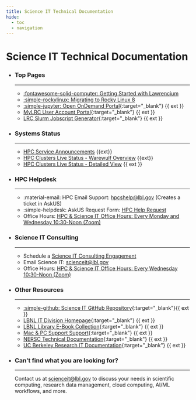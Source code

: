 ```yaml
---
title: Science IT Technical Documentation
hide:
  - toc
  - navigation
---
```


# **Science IT Technical Documentation**


<div class="grid cards" markdown>

-   ### **Top Pages**

    ---

    - [:fontawesome-solid-computer: Getting Started with Lawrencium](hpc/getting-started.md) 
    - [:simple-rockylinux: Migrating to Rocky Linux 8 ](hpc/rocky8-migration.md)
    - [:simple-jupyter: Open OnDemand Portal](https://lrc-ondemand.lbl.gov/){:target="_blank"} {{ ext }} 
    - [MyLRC User Account Portal](https://mylrc.lbl.gov/){:target="_blank"} {{ ext }} 
    - [LRC Slurm Jobscript Generator](https://lbnl-science-it.github.io/lrc-jobscript/src/lrc-calculator.html){:target="_blank"} {{ ext }}

-   ### **Systems Status**

    ---

    - [HPC Service Announcements](https://it.lbl.gov/service/scienceit/high-performance-computing/status/) {{ext}}
    - [HPC Clusters Live Status - Warewulf Overview](hpc/status.md) {{ext}}
    - [HPC Clusters Live Status - Detailed View](https://hpcs-stats.lbl.gov/cluster_utilization/state_cluster/) {{ ext }}

-   ### **HPC Helpdesk**

    ---

    <!--Contact us for help with debugging jobs, software installation, user account management and more.-->

    - :material-email: HPC Email Support: <a href="mailto:hpcshelp@lbl.gov">hpcshelp@lbl.gov</a> (Creates a ticket in AskUS)
    - :simple-helpdesk: AskUS Request Form: <a href="https://lbl.servicenowservices.com/lbl/service_description.do?sysparm_svcdescid=b745a27cdb24360087de72840f9619cc">HPC Help Request</a>
    - Office Hours: <a href="https://go.lbl.gov/scienceit-officehours-zoom">HPC & Science IT Office Hours: Every Monday and Wednesday 10:30-Noon (Zoom)</a>

-   ### **Science IT Consulting**

    ---

    <!-- Contact us to discuss your needs in scientific computing, research data management, cloud computing, AI/ML workflows, and more. -->

    - Schedule a <a href="https://go.lbl.gov/scienceit">Science IT Consulting Engagement</a>
    - Email Science IT: <a href="mailto:scienceit@lbl.gov">scienceit@lbl.gov</a>    
    - Office Hours: <a href="https://go.lbl.gov/scienceit-officehours-zoom">HPC & Science IT Office Hours: Every Wednesday 10:30-Noon (Zoom)</a>

-   ### **Other Resources**

    ---

    - [:simple-github: Science IT GitHub Repository](https://github.com/lbnl-science-it){:target="_blank"}{{ ext }}
    - [LBNL IT Division Homepage](https://it.lbl.gov){:target="_blank"} {{ ext }}
    - [LBNL Library E-Book Collection](https://commons.lbl.gov/display/rst/E-Books){:target="_blank"} {{ ext }}
    - [Mac & PC Support Support](https://it.lbl.gov/group/it-support-services/workstation-support/){:target="_blank"} {{ ext }}
    - [NERSC Technical Documentation](https://docs.nersc.gov){:target="_blank"} {{ ext }}
    - [UC Berkeley Research IT Documentation](https://docs-research-it.berkeley.edu/){:target="_blank"} {{ ext }}

-   ### **Can't find what you are looking for?**

    ---


    Contact us at <a href="mailto:scienceit@lbl.gov">scienceit@lbl.gov</a> to discuss your needs in scientific computing, research data management, cloud computing, AI/ML workflows, and more.

</div>





